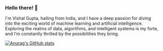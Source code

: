 
### Hello there! 👋

I'm Vishal Gupta, hailing from India, and I have a deep passion for diving into the exciting world of machine learning and artificial intelligence. Exploring the realms of data, algorithms, and intelligent systems is my forte, and I'm constantly thrilled by the possibilities they bring.

[![Anurag's GitHub stats](https://github-readme-stats.vercel.app/api?username=Vishal-74)](https://github.com/anuraghazra/github-readme-stats)
